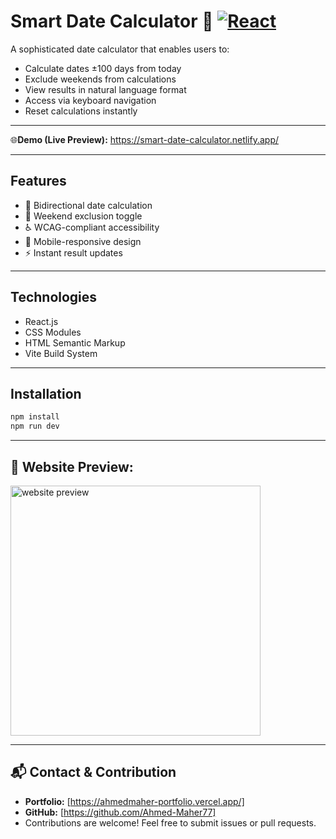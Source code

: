 # Smart Date Calculator 📅 [![React](https://img.shields.io/badge/React-19.0.0-blue.svg)](https://reactjs.org)

A sophisticated date calculator that enables users to:

-   Calculate dates ±100 days from today
-   Exclude weekends from calculations
-   View results in natural language format
-   Access via keyboard navigation
-   Reset calculations instantly

<hr/>

🌐**Demo (Live Preview):** <a href="https://smart-date-calculator.netlify.app/" target="_blank">https://smart-date-calculator.netlify.app/</a>

<hr/>

## Features

-   🔄 Bidirectional date calculation
-   🚫 Weekend exclusion toggle
-   ♿ WCAG-compliant accessibility
-   📱 Mobile-responsive design
-   ⚡ Instant result updates

<hr/>

## Technologies

-   React.js
-   CSS Modules
-   HTML Semantic Markup
-   Vite Build System

<hr/>

## Installation

```bash
npm install
npm run dev
```

<hr/>

## 👀 Website Preview:

<a href="https://smart-date-calculator.netlify.app/" title="demo">
  <img src="uploaded-img-on-github-readme" alt="website preview" width="400">
</a>

<hr/>

## 📬 Contact & Contribution

-   **Portfolio:** [https://ahmedmaher-portfolio.vercel.app/]
-   **GitHub:** [https://github.com/Ahmed-Maher77]
-   Contributions are welcome! Feel free to submit issues or pull requests.

